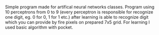 Simple program made for artifical neural networks classes. Program using 10 perceptrons from 0 to 9 (every perceptron is responsible for recognize one digit, eg. 0 for 0, 1 for 1 etc.) after learning is able to recognize digit which you can provide by fire pixels on prepared 7x5 grid. For learning I used basic algorithm with pocket.
